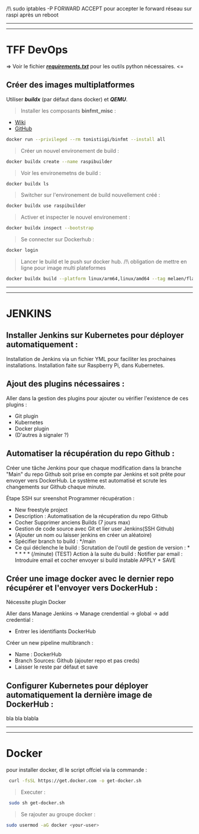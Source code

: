 /!\ sudo iptables -P FORWARD ACCEPT pour accepter le forward réseau sur raspi après un reboot

---
---
# TFF DevOps
=> Voir le fichier ***[requirements.txt](https://github.com/meljul/tffdevops/blob/main/requirements.txt)*** pour les outils python nécessaires. <=
## Créer des images multiplatformes
Utiliser ***buildx*** (par défaut dans docker) et ***QEMU***.
> Installer les composants **binfmt_misc** :
- [Wiki](https://en.wikipedia.org/wiki/Binfmt_misc)
- [GitHub](https://github.com/tonistiigi/binfmt)

```sh
docker run --privileged --rm tonistiigi/binfmt --install all
```

> Créer un nouvel environement de build :

```sh
docker buildx create --name raspibuilder
```

> Voir les environemetns de build :

```sh
docker buildx ls
```

> Switcher sur l'environement de build nouvellement créé :

```sh
docker buildx use raspibuilder
```

> Activer et inspecter le nouvel environement :

```sh
docker buildx inspect --bootstrap
```

> Se connecter sur Dockerhub :

```sh
docker login
```

> Lancer le build et le push sur docker hub. /!\ obligation de mettre en ligne pour image multi plateformes

```sh
docker buildx build --platform linux/arm64,linux/amd64 --tag melaen/flaskalk:multi --push .
```
---
---
# JENKINS
## Installer Jenkins sur Kubernetes pour déployer automatiquement :
Installation de Jenkins via un fichier YML pour faciliter les prochaines installations.
Installation faite sur Raspberry Pi, dans Kubernetes.
## Ajout des plugins nécessaires :
Aller dans la gestion des plugins pour ajouter ou vérifier l'existence de ces plugins : 
- Git plugin
- Kubernetes
- Docker plugin
- (D'autres à signaler ?)

## Automatiser la récupération du repo Github :
Créer une tâche Jenkins pour que chaque modification dans la branche "Main" du repo Github soit prise en compte par Jenkins et soit prête pour envoyer vers DockerHub.
Le système est automatisé et scrute les changements sur Github chaque minute.

Étape SSH sur sreenshot
Programmer récupération : 
- New freestyle project
- Description : Automatisation de la récupération du repo Github
- Cocher Supprimer anciens Builds (7 jours max)
- Gestion de code source avec Git et lier user Jenkins(SSH Github)
- (Ajouter un nom ou laisser jenkins en créer un aléatoire)
- Spécifier branch to build : */main
- Ce qui déclenche le build : Scrutation de l'outil de gestion de version : * * * * * (/minute)
(TEST)
Action à la suite du build : Notifier par email : Introduire email et cocher envoyer si build instable
APPLY + SAVE

## Créer une image docker avec le dernier repo récupérer et l'envoyer vers DockerHub :
Nécessite plugin Docker

Aller dans Manage Jenkins -> Manage crendential -> global -> add credential :
- Entrer les identifiants DockerHub

Créer un new pipeline multibranch : 
- Name : DockerHub
- Branch Sources: Github (ajouter repo et pas creds)
- Laisser le reste par défaut et save
## Configurer Kubernetes pour déployer automatiquement la dernière image de DockerHub :
bla bla
blabla

---
---
# Docker
pour installer docker, dl le script offciel via la commande :

```sh
 curl -fsSL https://get.docker.com -o get-docker.sh
```

> Executer : 

```sh
 sudo sh get-docker.sh
```

> Se rajouter au groupe docker :

```sh
sudo usermod -aG docker <your-user>
```

